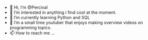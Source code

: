- 👋 Hi, I’m @Percival
- 👀 I’m interested in anything i find cool at the moment.
- 🌱 I’m currently learning Python and SQL
- 💞️ I’m a small time youtuber that enjoys making overview videos on programming topics.
- 📫 How to reach me ...

<!---
PercibalG12/PercibalG12 is a ✨ special ✨ repository because its `README.md` (this file) appears on your GitHub profile.
You can click the Preview link to take a look at your changes.
--->
